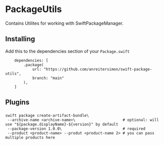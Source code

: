 # PackageUtils

Contains Utilites for working with SwiftPackageManager.

## Installing 

Add this to the dependencies section of your `Package.swift`

```
    dependencies: [
        .package(
            url: "https://github.com/anreitersimon/swift-package-utils",
            branch: "main"
        ),
    ]
```



## Plugins

### 

```shell
swift package create-artifact-bundle\
 --archive-name <archive-name>\                     # optional: will use "${package.displayName}-${version}" by default
 --package-version 1.0.0\                           # required
 --product <product-name> --produt <product-name 2> # you can pass multiple products here
```

